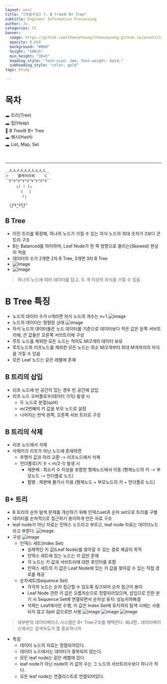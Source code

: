 ```yaml
---
layout: post
title: "[자료구조] 7. B Tree와 B+ Tree"
subtitle: Engineer Information Processing
author: Jo
categories: CS
banner:
  image: https://github.com/CheeseYoung/Cheeseyoung.github.io/assets/132384527/58d76aa0-ff4b-4663-8bbd-273912fb70bd
  opacity: 0.618
  background: "#000"
  height: "100vh"
  min_height: "38vh"
  heading_style: "font-size: 3em; font-weight: bold;"
  subheading_style: "color: gold"
tags: Study

---
```


# 목차
🕳 트리(Tree) <br>
🕳 힙(Heap) <br>
📌 B Tree와 B+ Tree <br>
🕳 해시(Hash)<br>
🕳 List, Map, Set <br>

<br>
<hr>

```
＿人人人人人人人人人人＿
＞    왤케어려워    ＜
￣Y^Y^Y^Y^Y^Y^Y^Y^Y￣
　　　┐( ∵ )┌
       ( 　) 　
　　 　　┘|

  ⎝̐̈⎛̐̈•̐̈‿̐̈•̐̈⎞̐̈⎠̐̈
```


## B Tree
- 이진 트리를 확장해, 하나의 노드가 가질 수 있는 자식 노드의 최대 숫자가 2보다 큰 트리 구조
- B는 Balanced를 의미하며, Leaf Node가 한 쪽 방향으로 쏠리는(Skewed) 현상이 적음
- 데이터의 수가 2개면 2차 B Tree, 3개면 3차 B Tree
- ![image](https://github.com/CheeseYoung/Cheeseyoung.github.io/assets/132384527/58d76aa0-ff4b-4663-8bbd-273912fb70bd)
- ![image](https://github.com/CheeseYoung/Cheeseyoung.github.io/assets/132384527/6d2a794a-977b-4c3e-a02e-b004ca61eb13)
> 하나의 노드에 여러 데이터를 담고, 두 개 이상의 자식을 가질 수 있음

# B Tree 특징
- 노드의 데이터 수가 n개라면 자식 노드의 개수는 n+1
  ![image](https://github.com/CheeseYoung/Cheeseyoung.github.io/assets/132384527/58fd0127-99e1-496a-b3f8-9bf7cd4d1dce)
- 노드의 데이터는 정렬된 상태
  ![image](https://github.com/CheeseYoung/Cheeseyoung.github.io/assets/132384527/793adb1a-65b6-46bb-bbb8-98bc0d5929bc)
- 자식 노드의 데이터들은 노드 데이터를 기준으로 데이터보다 작은 값은 왼쪽 서브트리에, 큰 값들은 오른쪽 서브트리에 구성
- 루트 노드를 제외한 모든 노드는 적어도 M/2개의 데이터 보유
- 루트노드와 리프노드를 제외한 모든 노드는 최소 M/2개부터 최대 M개까지의 자식을 가질 수 있음
- 모든 Leaf 노드는 같은 레벨에 존재

## B 트리의 삽입
- 리프 노드에 빈 공간이 있는 경우 빈 공간에 삽입
- 리프 노드 오버플로우(데이터 가득) 발생 시
  - 두 노드로 분열(split)
  - m/2번째의 키 값을 부모 노드로 설정
  - 나머지는 반씩 왼쪽, 오른쪽 서브 트리로 구성
## B 트리의 삭제
- 리프 노드에서 삭제
- 삭제키가 리프가 아닌 노드에 존재하면
  - 후행키 값과 자리 교환 -> 리프노드에서 삭제
  - 언더플로(키 수 < m/2-1) 발생 시
    - 재분배 : 최소키 수 이상을 포함한 형제노드에서 이동
      (형제노드의 키 -> 부모노드 -> 언더플로 노드)
    - 합병 : 재분배 불가시 이용
      (형제노드 + 부모노드의 키 + 언더플로 노드)

## B+ 트리
- B 트리의 순차 탐색 문제를 개선하기 위해  인덱스set과 순차 set으로 트리를 구별
- 데이터를 순차적으로 접근하기 용이하게 만든 자료 구조
- leaf node가 아닌 자료는 인덱스 노드라고 부르고, leaf node 자료는 데이터노드라고 부른다.
 ![image](https://github.com/CheeseYoung/Cheeseyoung.github.io/assets/132384527/7aadca72-1da7-488a-a80f-bf668dc2be83)
- 구성
  ![image](https://github.com/CheeseYoung/Cheeseyoung.github.io/assets/132384527/99b0c630-5fa1-4bdb-b896-716c819e3bee)
  - 인덱스 세트(Index Set)
    - 실제적인 키 값(Leaf Node)를 찾아갈 수 있는 경로 제공이 목적
    - 인덱스 세트에 있는 노드는 키 값만 존재
    - 각 노드는 키 값과 서브트리에 대한 포인터를 포함
    - 인덱스 세트의 키 값은 Leaf Node에 있는 키 값을 찾아갈 수 있는 직접 경로를 제공
  - 순차세트(Sequence Set)
    - 각각의 노드는 순차 접근할 수 있도록 링크되어 순차 접근이 용이
    - Leaf Node 관련 키 값은 오름차순으로 정렬되어있으며, 삽입으로 인한 분기 시 Sequence Set에 연결되면서 순차성 유지: 성능저하해결
    - 삭제는 Leaf에서만 수행, 키 값은 Index Set에 유지하되 탐색 시에는 사용되지 않고 Split 값으로만 사용
![image](https://github.com/CheeseYoung/Cheeseyoung.github.io/assets/132384527/60c45cac-3371-4f18-80f5-e115bcce80a7)
![image](https://github.com/CheeseYoung/Cheeseyoung.github.io/assets/132384527/5866b05d-bb1c-47d4-9a25-dcafb97e7d6f)
![image](https://github.com/CheeseYoung/Cheeseyoung.github.io/assets/132384527/79368f4c-fa48-4e0c-9056-b7e6678e4e8b)
> 대부분의 데이터베이스 시스템은 B+ Tree구조를 채택한다.
> 왜냐면.. 데이터베이스에서는 검색속도가 젤 중요하니까
- 특징
  - 데이터 노드의 자료는 정렬되어있다.
  - 데이터 노드에서는 데이터가 중복되지 않는다.
  - 모든 leaf node는 같은 레벨에 있다.
  - leaf node가 아닌 node의 키 값의 수는 그 노드의 서브트리수보다 하나가 적다.
  - 모든 leaf node는 연결리스트로 연결되어있다.












